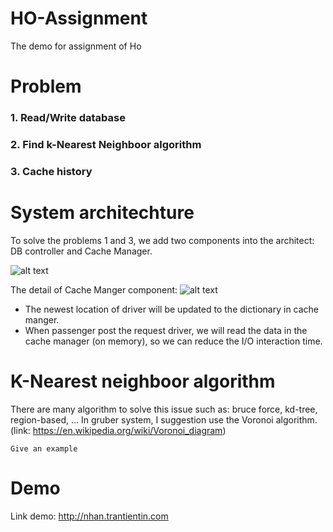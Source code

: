 # HO-Assignment
The demo for assignment of Ho

# Problem

### 1. Read/Write database

### 2. Find k-Nearest Neighboor algorithm

### 3. Cache history

# System architechture
To solve the problems 1 and 3, we add two components into the architect: DB controller and Cache Manager.

![alt text](https://i.gyazo.com/72fff7a6803c9deb2e0d5ff0190c7fb1.png)

The detail of Cache Manger component:
![alt text](https://i.gyazo.com/1d91a921f24b7cca662d68caa26effdd.png)

* The newest location of driver will be updated to the dictionary in cache manger.
* When passenger post the request driver, we will read the data in the cache manager (on memory), so we can reduce the I/O interaction time.

# K-Nearest neighboor algorithm
There are many algorithm to solve this issue such as: bruce force, kd-tree, region-based, ...
In gruber system, I suggestion use the Voronoi algorithm.
(link: https://en.wikipedia.org/wiki/Voronoi_diagram)

```
Give an example
```


# Demo
Link demo:
http://nhan.trantientin.com


